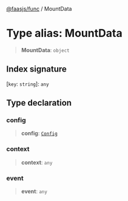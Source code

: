 [@faasjs/func](../README.md) / MountData

# Type alias: MountData

> **MountData**: `object`

## Index signature

 \[`key`: `string`\]: `any`

## Type declaration

### config

> **config**: [`Config`](Config.md)

### context

> **context**: `any`

### event

> **event**: `any`
